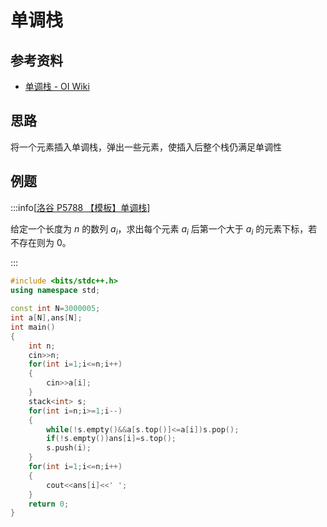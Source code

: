 # 单调栈

## 参考资料

- [单调栈 - OI Wiki](https://oi-wiki.org/ds/monotonous-stack/)

## 思路

将一个元素插入单调栈，弹出一些元素，使插入后整个栈仍满足单调性

## 例题

:::info[[洛谷 P5788 【模板】单调栈](https://www.luogu.com.cn/problem/P5788)]

给定一个长度为 $n$ 的数列 $a_i$，求出每个元素 $a_i$ 后第一个大于 $a_i$ 的元素下标，若不存在则为 $0$。

:::

```cpp
#include <bits/stdc++.h>
using namespace std;

const int N=3000005;
int a[N],ans[N];
int main()
{
	int n;
	cin>>n;
	for(int i=1;i<=n;i++)
	{
		cin>>a[i];
	}
	stack<int> s;
	for(int i=n;i>=1;i--)
	{
		while(!s.empty()&&a[s.top()]<=a[i])s.pop();
		if(!s.empty())ans[i]=s.top();
		s.push(i);
	}
	for(int i=1;i<=n;i++)
	{
		cout<<ans[i]<<' ';
	}
	return 0;
}
```